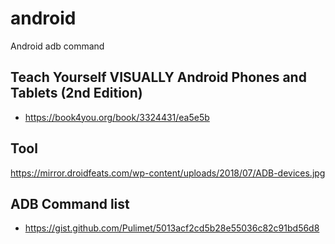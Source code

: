 # android
Android adb command

## Teach Yourself VISUALLY Android Phones and Tablets (2nd Edition)
* https://book4you.org/book/3324431/ea5e5b

## Tool
https://mirror.droidfeats.com/wp-content/uploads/2018/07/ADB-devices.jpg


## ADB Command list
* https://gist.github.com/Pulimet/5013acf2cd5b28e55036c82c91bd56d8
